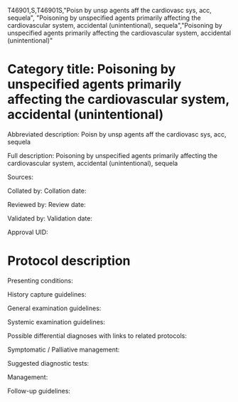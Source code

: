 T46901,S,T46901S,"Poisn by unsp agents aff the cardiovasc sys, acc, sequela", "Poisoning by unspecified agents primarily affecting the cardiovascular system, accidental (unintentional), sequela","Poisoning by unspecified agents primarily affecting the cardiovascular system, accidental (unintentional)"
# Category title: Poisoning by unspecified agents primarily affecting the cardiovascular system, accidental (unintentional)

Abbreviated description: Poisn by unsp agents aff the cardiovasc sys, acc, sequela

Full description: Poisoning by unspecified agents primarily affecting the cardiovascular system, accidental (unintentional), sequela

Sources:

Collated by:
Collation date:

Reviewed by:
Review date:

Validated by:
Validation date:

Approval UID:

# Protocol description

Presenting conditions:

History capture guidelines:

General examination guidelines:

Systemic examination guidelines:

Possible differential diagnoses with links to related protocols:

Symptomatic / Palliative management:

Suggested diagnostic tests:

Management:

Follow-up guidelines:

